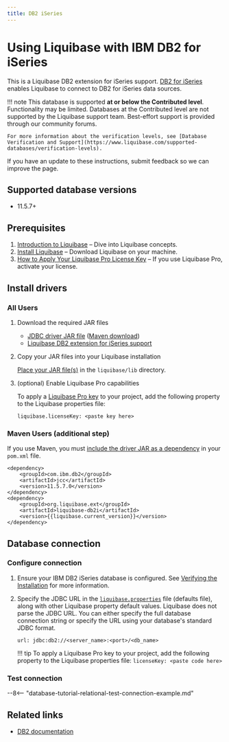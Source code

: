 ```yaml
---
title: DB2 iSeries
---
```

# Using Liquibase with IBM DB2 for iSeries

This is a Liquibase DB2 extension for iSeries support. [DB2 for iSeries](https://www.ibm.com/products/db2-database) enables Liquibase to connect to DB2 for iSeries data sources.

!!! note
    This database is supported **at or below the Contributed level**. Functionality may be limited. Databases at the Contributed level are not supported by the Liquibase support team. Best-effort support is provided through our community forums.  
  
    For more information about the verification levels, see [Database Verification and Support](https://www.liquibase.com/supported-databases/verification-levels).  
  
If you have an update to these instructions, submit feedback so we can improve the page.

## Supported database versions

*   11.5.7+

## Prerequisites

1. [Introduction to Liquibase](https://docs.liquibase.com/concepts/introduction-to-liquibase.html) – Dive into Liquibase concepts.
1. [Install Liquibase](https://docs.liquibase.com/start/install/home.html) – Download Liquibase on your machine.
1. [How to Apply Your Liquibase Pro License Key](https://docs.liquibase.com/workflows/liquibase-pro/how-to-apply-your-liquibase-pro-license-key.html) – If you use Liquibase Pro, activate your license.

## Install drivers

### All Users

1. Download the required JAR files

    *   [JDBC driver JAR file](https://www.ibm.com/support/pages/db2-jdbc-driver-versions-and-downloads) ([Maven download](https://mvnrepository.com/artifact/com.ibm.db2/jcc))
    *   [Liquibase DB2 extension for iSeries support](https://github.com/liquibase/liquibase-db2i/releases)

1. Copy your JAR files into your Liquibase installation

    [Place your JAR file(s)](https://docs.liquibase.com/workflows/liquibase-community/adding-and-updating-liquibase-drivers.html) in the `liquibase/lib` directory.

1. (optional) Enable Liquibase Pro capabilities

    To apply a [Liquibase Pro key](https://www.liquibase.com/trial) to your project, add the following property to the Liquibase properties file:
    
    ```
    liquibase.licenseKey: <paste key here>
    ```

### Maven Users (additional step)

If you use Maven, you must [include the driver JAR as a dependency](https://docs.liquibase.com/tools-integrations/maven/maven-pom-file.html) in your `pom.xml` file.

```
<dependency>
    <groupId>com.ibm.db2</groupId>
    <artifactId>jcc</artifactId>
    <version>11.5.7.0</version>
</dependency>
<dependency>
    <groupId>org.liquibase.ext</groupId>
    <artifactId>liquibase-db2i</artifactId>
    <version>{{liquibase.current_version}}</version>
</dependency>
```

## Database connection

### Configure connection

1. Ensure your IBM DB2 iSeries database is configured. See [Verifying the Installation](https://www.ibm.com/docs/en/db2/11.5?topic=servers-verifying-installation) for more information.

1. Specify the JDBC URL in the [`liquibase.properties`](https://docs.liquibase.com/concepts/connections/creating-config-properties.html) file (defaults file), along with other Liquibase property default values. Liquibase does not parse the JDBC URL. You can either specify the full database connection string or specify the URL using your database's standard JDBC format.

    ```
    url: jdbc:db2://<server_name>:<port>/<db_name>
    ```

    !!! tip
        To apply a Liquibase Pro key to your project, add the following property to the Liquibase properties file: `licenseKey: <paste code here>`

### Test connection

--8<-- "database-tutorial-relational-test-connection-example.md"

## Related links

*   [DB2 documentation](https://www.ibm.com/support/knowledgecenter/SSEPGG_11.1.0/com.ibm.db2.luw.licensing.doc/doc/c0059812.html)
